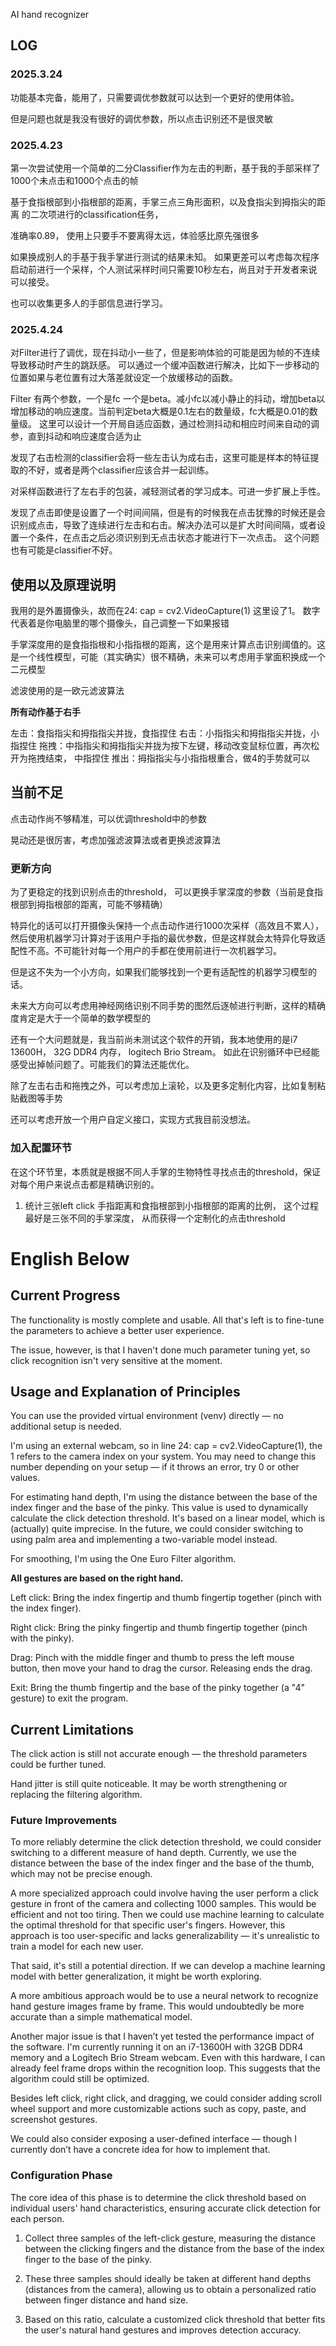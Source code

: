 AI hand recognizer

## LOG 

### 2025.3.24
功能基本完备，能用了，只需要调优参数就可以达到一个更好的使用体验。

但是问题也就是我没有很好的调优参数，所以点击识别还不是很灵敏

### 2025.4.23

第一次尝试使用一个简单的二分Classifier作为左击的判断，基于我的手部采样了1000个未点击和1000个点击的帧

基于食指根部到小指根部的距离，手掌三点三角形面积，以及食指尖到拇指尖的距离 的二次项进行的classification任务，

准确率0.89， 使用上只要手不要离得太远，体验感比原先强很多

如果换成别人的手基于我手掌进行测试的结果未知。 如果更差可以考虑每次程序启动前进行一个采样，个人测试采样时间只需要10秒左右，尚且对于开发者来说可以接受。

也可以收集更多人的手部信息进行学习。

### 2025.4.24

对Filter进行了调优，现在抖动小一些了，但是影响体验的可能是因为帧的不连续导致移动时产生的跳跃感。 可以通过一个缓冲函数进行解决，比如下一步移动的位置如果与老位置有过大落差就设定一个放缓移动的函数。

Filter 有两个参数，一个是fc 一个是beta。减小fc以减小静止的抖动，增加beta以增加移动的响应速度。当前判定beta大概是0.1左右的数量级，fc大概是0.01的数量级。 这里可以设计一个开局自适应函数，通过检测抖动和相应时间来自动的调参，直到抖动和响应速度合适为止

发现了右击检测的classifier会将一些左击认为成右击，这里可能是样本的特征提取的不好，或者是两个classifier应该合并一起训练。

对采样函数进行了左右手的包装，减轻测试者的学习成本。可进一步扩展上手性。

发现了点击即使是设置了一个时间间隔，但是有的时候我在点击犹豫的时候还是会识别成点击，导致了连续进行左击和右击。解决办法可以是扩大时间间隔，或者设置一个条件，在点击之后必须识别到无点击状态才能进行下一次点击。 这个问题也有可能是classifier不好。

## 使用以及原理说明

我用的是外置摄像头，故而在24: cap = cv2.VideoCapture(1) 这里设了1。 数字代表着是你电脑里的哪个摄像头，自己调整一下如果报错

手掌深度用的是食指指根和小指指根的距离，这个是用来计算点击识别阈值的。这是一个线性模型，可能（其实确实）很不精确，未来可以考虑用手掌面积换成一个二元模型

滤波使用的是一欧元滤波算法

**所有动作基于右手**

左击：食指指尖和拇指指尖并拢，食指捏住
右击：小指指尖和拇指指尖并拢，小指捏住
拖拽：中指指尖和拇指指尖并拢为按下左键，移动改变鼠标位置，再次松开为拖拽结束， 中指捏住
推出：拇指指尖与小指指根重合，做4的手势就可以

## 当前不足

点击动作尚不够精准，可以优调threshold中的参数

晃动还是很厉害，考虑加强滤波算法或者更换滤波算法

### 更新方向

为了更稳定的找到识别点击的threshold， 可以更换手掌深度的参数（当前是食指根部到拇指根部的距离，可能不够精确）

特异化的话可以打开摄像头保持一个点击动作进行1000次采样（高效且不累人），然后使用机器学习计算对于该用户手指的最优参数，但是这样就会太特异化导致适配性不高。不可能针对每一个用户的手都在使用前进行一次机器学习。

但是这不失为一个小方向，如果我们能够找到一个更有适配性的机器学习模型的话。

未来大方向可以考虑用神经网络识别不同手势的图然后逐帧进行判断，这样的精确度肯定是大于一个简单的数学模型的

还有一个大问题就是，我当前尚未测试这个软件的开销，我本地使用的是i7 13600H， 32G DDR4 内存， logitech Brio Stream。 如此在识别循环中已经能感受出掉帧问题了。可能我们的算法还能优化。

除了左击右击和拖拽之外，可以考虑加上滚轮，以及更多定制化内容，比如复制粘贴截图等手势

还可以考虑开放一个用户自定义接口，实现方式我目前没想法。

### 加入配置环节

在这个环节里，本质就是根据不同人手掌的生物特性寻找点击的threshold，保证对每个用户来说点击都是精确识别的。

1. 统计三张left click 手指距离和食指根部到小指根部的距离的比例， 这个过程最好是三张不同的手掌深度， 从而获得一个定制化的点击threshold


# English Below


## Current Progress
The functionality is mostly complete and usable. All that's left is to fine-tune the parameters to achieve a better user experience.

The issue, however, is that I haven't done much parameter tuning yet, so click recognition isn't very sensitive at the moment.

## Usage and Explanation of Principles
You can use the provided virtual environment (venv) directly — no additional setup is needed.

I'm using an external webcam, so in line 24: cap = cv2.VideoCapture(1), the 1 refers to the camera index on your system. You may need to change this number depending on your setup — if it throws an error, try 0 or other values.

For estimating hand depth, I'm using the distance between the base of the index finger and the base of the pinky. This value is used to dynamically calculate the click detection threshold. It's based on a linear model, which is (actually) quite imprecise. In the future, we could consider switching to using palm area and implementing a two-variable model instead.

For smoothing, I'm using the One Euro Filter algorithm.

**All gestures are based on the right hand.**

Left click: Bring the index fingertip and thumb fingertip together (pinch with the index finger).

Right click: Bring the pinky fingertip and thumb fingertip together (pinch with the pinky).

Drag: Pinch with the middle finger and thumb to press the left mouse button, then move your hand to drag the cursor. Releasing ends the drag.

Exit: Bring the thumb fingertip and the base of the pinky together (a "4" gesture) to exit the program.

## Current Limitations
The click action is still not accurate enough — the threshold parameters could be further tuned.

Hand jitter is still quite noticeable. It may be worth strengthening or replacing the filtering algorithm.

### Future Improvements
To more reliably determine the click detection threshold, we could consider switching to a different measure of hand depth. Currently, we use the distance between the base of the index finger and the base of the thumb, which may not be precise enough.

A more specialized approach could involve having the user perform a click gesture in front of the camera and collecting 1000 samples. This would be efficient and not too tiring. Then we could use machine learning to calculate the optimal threshold for that specific user's fingers. However, this approach is too user-specific and lacks generalizability — it's unrealistic to train a model for each new user.

That said, it's still a potential direction. If we can develop a machine learning model with better generalization, it might be worth exploring.

A more ambitious approach would be to use a neural network to recognize hand gesture images frame by frame. This would undoubtedly be more accurate than a simple mathematical model.

Another major issue is that I haven’t yet tested the performance impact of the software. I'm currently running it on an i7-13600H with 32GB DDR4 memory and a Logitech Brio Stream webcam. Even with this hardware, I can already feel frame drops within the recognition loop. This suggests that the algorithm could still be optimized.

Besides left click, right click, and dragging, we could consider adding scroll wheel support and more customizable actions such as copy, paste, and screenshot gestures.

We could also consider exposing a user-defined interface — though I currently don’t have a concrete idea for how to implement that.

### Configuration Phase
The core idea of this phase is to determine the click threshold based on individual users' hand characteristics, ensuring accurate click detection for each person.

1. Collect three samples of the left-click gesture, measuring the distance between the clicking fingers and the distance from the base of the index finger to the base of the pinky.

2. These three samples should ideally be taken at different hand depths (distances from the camera), allowing us to obtain a personalized ratio between finger distance and hand size.

3. Based on this ratio, calculate a customized click threshold that better fits the user's natural hand gestures and improves detection accuracy.